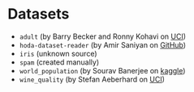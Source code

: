 # Datasets
- `adult` (by Barry Becker and Ronny Kohavi on [UCI](https://archive.ics.uci.edu/dataset/2/adult))
- `hoda-dataset-reader` (by Amir Saniyan on [GitHub](https://github.com/amir-saniyan/HodaDatasetReader))
- `iris` (unknown source)
- `spam` (created manually)
- `world_population` (by Sourav Banerjee on [kaggle](https://www.kaggle.com/datasets/iamsouravbanerjee/world-population-dataset))
- `wine_quality` (by Stefan Aeberhard on [UCI](https://archive.ics.uci.edu/dataset/109/wine))